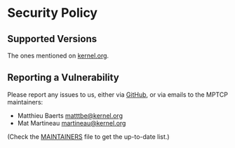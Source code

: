 # Security Policy

## Supported Versions

The ones mentioned on [kernel.org](https://www.kernel.org).

## Reporting a Vulnerability

Please report any issues to us, either via
[GitHub](https://github.com/multipath-tcp/mptcp_net-next/security/advisories/new),
or via emails to the MPTCP maintainers:

 - Matthieu Baerts <matttbe@kernel.org>
 - Mat Martineau <martineau@kernel.org>

(Check the [MAINTAINERS](https://github.com/multipath-tcp/mptcp_net-next/blob/export/MAINTAINERS)
file to get the up-to-date list.)
